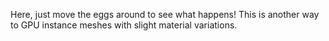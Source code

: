 Here, just move the eggs around to see what happens!
This is another way to GPU instance meshes with slight material variations.
